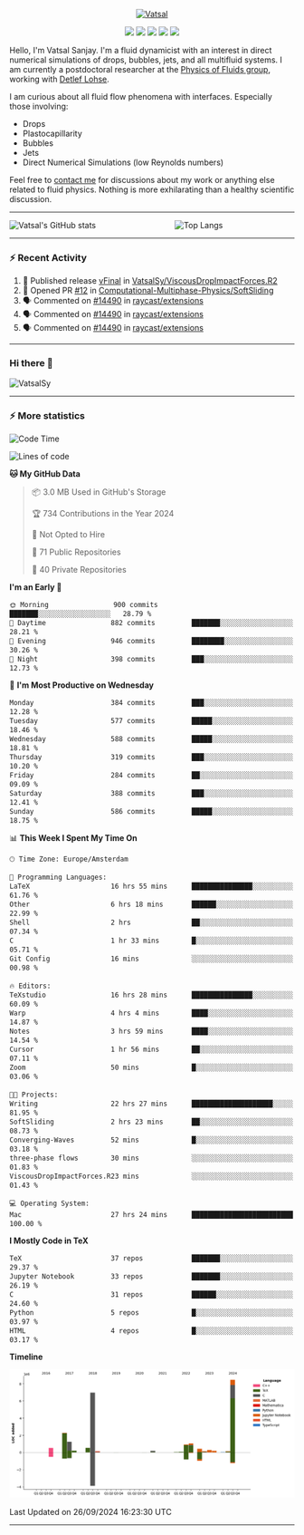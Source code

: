 <center>

[<img alt="Vatsal" width="200px" src="https://www.dropbox.com/s/dxyybgtblo8er6h/Logo_Vatsal_Vector.png?raw=1">](https://www.vatsalsanjay.com)

[<img src="https://img.shields.io/badge/googlescholar-4285F4?&style=for-the-badge&logo=googlescholar&logoColor=white">](https://scholar.google.com/citations?hl=en&user=67aQviYAAAAJ)
[<img src="https://img.shields.io/static/v1.svg?&style=for-the-badge&logo=ResearchGate&label=&message=ResearchGate&logoColor=white&color=green">](https://www.researchgate.net/profile/Vatsal-Sanjay-2)
[<img src="https://img.shields.io/badge/twitter-1DA1F2?&style=for-the-badge&logo=twitter&logoColor=white">](https://twitter.com/VatsalSanjay)
[<img src="https://img.shields.io/badge/linkedin-0A66C2?&style=for-the-badge&logo=linkedin">](https://www.linkedin.com/in/vatsalsanjay/)
[<img src="https://img.shields.io/badge/orcid-A6CE39?&style=for-the-badge&logo=orcid&logoColor=white">](https://orcid.org/0000-0002-4293-6099)

</center>

Hello, I'm Vatsal Sanjay. I'm a fluid dynamicist with an interest in direct numerical simulations of drops, bubbles, jets, and all multifluid systems. I am currently a postdoctoral researcher at the [Physics of Fluids group](https://pof.tnw.utwente.nl), working with [Detlef Lohse](https://en.wikipedia.org/wiki/Detlef_Lohse). 

I am curious about all fluid flow phenomena with interfaces. Especially those involving:

- Drops
- Plastocapillarity
- Bubbles
- Jets
- Direct Numerical Simulations (low Reynolds numbers)

Feel free to [contact me](mailto:contact@vatsalsanjay.com) for discussions about my work or anything else related to fluid physics. Nothing is more exhilarating than a healthy scientific discussion.

<!-- ![Vatsal's GitHub stats](https://github-readme-stats-xi-wine-74.vercel.app/api?username=VatsalSy&show_icons=true&theme=vision-friendly-dark)

![Top Langs](https://github-readme-stats-xi-wine-74.vercel.app/api/top-langs/?username=VatsalSy&layout=compact&theme=vision-friendly-dark) -->

---
<div style="display: flex; justify-content: space-between;">
    <img src="https://github-readme-stats-xi-wine-74.vercel.app/api?username=VatsalSy&show_icons=true&theme=vision-friendly-dark" alt="Vatsal's GitHub stats" style="width: 55%;">
    <img src="https://github-readme-stats-xi-wine-74.vercel.app/api/top-langs/?username=VatsalSy&layout=compact&theme=vision-friendly-dark" alt="Top Langs" style="width: 42%;">
</div>

---

### :zap: Recent Activity

<!--START_SECTION:activity-->
1. 🚀 Published release [vFinal](https://github.com/VatsalSy/ViscousDropImpactForces.R2/releases/tag/vFinal) in [VatsalSy/ViscousDropImpactForces.R2](https://github.com/VatsalSy/ViscousDropImpactForces.R2)
2. 💪 Opened PR [#12](https://github.com/Computational-Multiphase-Physics/SoftSliding/pull/12) in [Computational-Multiphase-Physics/SoftSliding](https://github.com/Computational-Multiphase-Physics/SoftSliding)
3. 🗣 Commented on [#14490](https://github.com/raycast/extensions/issues/14490#issuecomment-2355483960) in [raycast/extensions](https://github.com/raycast/extensions)
4. 🗣 Commented on [#14490](https://github.com/raycast/extensions/issues/14490#issuecomment-2355477967) in [raycast/extensions](https://github.com/raycast/extensions)
5. 🗣 Commented on [#14490](https://github.com/raycast/extensions/issues/14490#issuecomment-2355476324) in [raycast/extensions](https://github.com/raycast/extensions)
<!--END_SECTION:activity-->
---

### Hi there 👋
<p align="left"> <img src="https://komarev.com/ghpvc/?username=VatsalSy&label=Profile%20views&color=orange&style=for-the-badge" alt="VatsalSy" /> </p>

---
### :zap: More statistics

<!--START_SECTION:waka-->
![Code Time](http://img.shields.io/badge/Code%20Time-358%20hrs%2042%20mins-blue)

![Lines of code](https://img.shields.io/badge/From%20Hello%20World%20I%27ve%20Written-23.8%20million%20lines%20of%20code-blue)

**🐱 My GitHub Data** 

> 📦 3.0 MB Used in GitHub's Storage 
 > 
> 🏆 734 Contributions in the Year 2024
 > 
> 🚫 Not Opted to Hire
 > 
> 📜 71 Public Repositories 
 > 
> 🔑 40 Private Repositories 
 > 
**I'm an Early 🐤** 

```text
🌞 Morning                900 commits         ███████░░░░░░░░░░░░░░░░░░   28.79 % 
🌆 Daytime                882 commits         ███████░░░░░░░░░░░░░░░░░░   28.21 % 
🌃 Evening                946 commits         ████████░░░░░░░░░░░░░░░░░   30.26 % 
🌙 Night                  398 commits         ███░░░░░░░░░░░░░░░░░░░░░░   12.73 % 
```
📅 **I'm Most Productive on Wednesday** 

```text
Monday                   384 commits         ███░░░░░░░░░░░░░░░░░░░░░░   12.28 % 
Tuesday                  577 commits         █████░░░░░░░░░░░░░░░░░░░░   18.46 % 
Wednesday                588 commits         █████░░░░░░░░░░░░░░░░░░░░   18.81 % 
Thursday                 319 commits         ███░░░░░░░░░░░░░░░░░░░░░░   10.20 % 
Friday                   284 commits         ██░░░░░░░░░░░░░░░░░░░░░░░   09.09 % 
Saturday                 388 commits         ███░░░░░░░░░░░░░░░░░░░░░░   12.41 % 
Sunday                   586 commits         █████░░░░░░░░░░░░░░░░░░░░   18.75 % 
```


📊 **This Week I Spent My Time On** 

```text
🕑︎ Time Zone: Europe/Amsterdam

💬 Programming Languages: 
LaTeX                    16 hrs 55 mins      ███████████████░░░░░░░░░░   61.76 % 
Other                    6 hrs 18 mins       ██████░░░░░░░░░░░░░░░░░░░   22.99 % 
Shell                    2 hrs               ██░░░░░░░░░░░░░░░░░░░░░░░   07.34 % 
C                        1 hr 33 mins        █░░░░░░░░░░░░░░░░░░░░░░░░   05.71 % 
Git Config               16 mins             ░░░░░░░░░░░░░░░░░░░░░░░░░   00.98 % 

🔥 Editors: 
TeXstudio                16 hrs 28 mins      ███████████████░░░░░░░░░░   60.09 % 
Warp                     4 hrs 4 mins        ████░░░░░░░░░░░░░░░░░░░░░   14.87 % 
Notes                    3 hrs 59 mins       ████░░░░░░░░░░░░░░░░░░░░░   14.54 % 
Cursor                   1 hr 56 mins        ██░░░░░░░░░░░░░░░░░░░░░░░   07.11 % 
Zoom                     50 mins             █░░░░░░░░░░░░░░░░░░░░░░░░   03.06 % 

🐱‍💻 Projects: 
Writing                  22 hrs 27 mins      ████████████████████░░░░░   81.95 % 
SoftSliding              2 hrs 23 mins       ██░░░░░░░░░░░░░░░░░░░░░░░   08.73 % 
Converging-Waves         52 mins             █░░░░░░░░░░░░░░░░░░░░░░░░   03.18 % 
three-phase flows        30 mins             ░░░░░░░░░░░░░░░░░░░░░░░░░   01.83 % 
ViscousDropImpactForces.R23 mins             ░░░░░░░░░░░░░░░░░░░░░░░░░   01.43 % 

💻 Operating System: 
Mac                      27 hrs 24 mins      █████████████████████████   100.00 % 
```

**I Mostly Code in TeX** 

```text
TeX                      37 repos            ███████░░░░░░░░░░░░░░░░░░   29.37 % 
Jupyter Notebook         33 repos            ███████░░░░░░░░░░░░░░░░░░   26.19 % 
C                        31 repos            ██████░░░░░░░░░░░░░░░░░░░   24.60 % 
Python                   5 repos             █░░░░░░░░░░░░░░░░░░░░░░░░   03.97 % 
HTML                     4 repos             █░░░░░░░░░░░░░░░░░░░░░░░░   03.17 % 
```



**Timeline**

![Lines of Code chart](https://raw.githubusercontent.com/VatsalSy/VatsalSy/main/assets/bar_graph.png)


 Last Updated on 26/09/2024 16:23:30 UTC
<!--END_SECTION:waka-->
---
